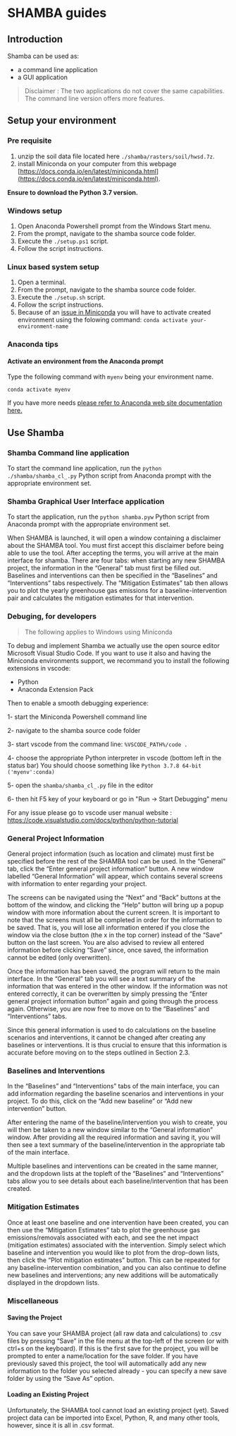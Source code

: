 # SHAMBA guides

## Introduction

Shamba can be used as:

* a command line application
* a GUI application

>Disclaimer : The two applications do not cover the same capabilities. The command line version offers more features.

## Setup your environment

### Pre requisite

1. unzip the soil data file located here `./shamba/rasters/soil/hwsd.7z`.
2. install Miniconda on your computer from this webpage [https://docs.conda.io/en/latest/miniconda.html](https://docs.conda.io/en/latest/miniconda.html).

**Ensure to download the Python 3.7 version.**

### Windows setup

1. Open Anaconda Powershell prompt from the Windows Start menu.
2. From the prompt, navigate to the shamba source code folder.
3. Execute the `./setup.ps1` script.
4. Follow the script instructions.

### Linux based system setup

1. Open a terminal.
2. From the prompt, navigate to the shamba source code folder.
3. Execute the `./setup.sh` script.
4. Follow the script instructions.
5. Because of an [issue in Miniconda](https://github.com/conda/conda/issues/7980) you will have to activate created environment using the folowing command: `conda activate your-environment-name`

### Anaconda tips

#### Activate an environment from the Anaconda prompt

Type the following command with `myenv` being your environment name.

`conda activate myenv`

If you have more needs [please refer to Anaconda web site documentation here.](https://docs.conda.io/projects/conda/en/latest/user-guide/tasks/manage-environments.html)

## Use Shamba

### Shamba Command line application

To start the command line application, run the `python ./shamba/shamba_cl_.py` Python script from Anaconda prompt with the appropriate environment set.

### Shamba Graphical User Interface application

To start the application, run the `python shamba.pyw` Python script from Anaconda prompt with the appropriate environment set.

When SHAMBA is launched, it will open a window containing a disclaimer about the SHAMBA tool. You must first accept this disclaimer before being able to use the tool. After accepting the terms, you will arrive at the main interface for shamba. There are four tabs: when starting any new SHAMBA project, the information in the “General” tab must first be filled out. Baselines and interventions can then be specified in the “Baselines” and “Interventions” tabs respectively. The “Mitigation Estimates” tab then allows you to plot the yearly greenhouse gas emissions for a baseline-intervention pair and calculates the mitigation estimates for that intervention.

### Debuging, for developers

>The following applies to Windows using Miniconda

To debug and implement Shamba we actually use the open source editor Microsoft Visual Studio Code. If you want to use it also and having the Miniconda environments support, we recommand you to install the following extensions in vscode:

* Python
* Anaconda Extension Pack

Then to enable a smooth debugging experience:

1- start the Miniconda Powershell command line

2- navigate to the shamba source code folder

3- start vscode from the command line: ```%VSCODE_PATH%/code .```

4- choose the appropriate Python interpreter in vscode (bottom left in the status bar)
You should choose something like ```Python 3.7.8 64-bit ('myenv':conda)```

5- open the ```shamba/shamba_cl_.py``` file in the editor

6- then hit F5 key of your keyboard or go in "Run -> Start Debugging" menu

For any issue please go to vscode user manual website : <https://code.visualstudio.com/docs/python/python-tutorial>

### General Project Information

General project information (such as location and climate) must first be specified before the rest of the SHAMBA tool can be used. In the “General” tab, click the “Enter general project information” button. A new window labelled “General Information” will appear, which contains several screens with information to enter regarding your project.

The screens can be navigated using the “Next” and “Back” buttons at the bottom of the window, and clicking the “Help” button will bring up a pop­up window with more information about the current screen. It is important to note that the screens must all be completed in order for the information to be saved. That is, you will lose all information entered if you close the window via the close button (the x in the top corner) instead of the “Save” button on the last screen. You are also advised to review all entered information before clicking “Save” since, once saved, the information cannot be edited (only overwritten).

Once the information has been saved, the program will return to the main interface. In the “General” tab you will see a text summary of the information that was entered in the other window. If the information was not entered correctly, it can be overwritten by simply pressing the “Enter general project information button” again and going through the process again. Otherwise, you are now free to move on to the “Baselines” and “Interventions” tabs.

Since this general information is used to do calculations on the baseline scenarios and interventions, it cannot be changed after creating any baselines or interventions. It is thus crucial to ensure that this information is accurate before moving on to the steps outlined in Section 2.3.

### Baselines and Interventions

In the “Baselines” and “Interventions” tabs of the main interface, you can add information regarding the baseline scenarios and interventions in your project. To do this, click on the “Add new baseline” or “Add new intervention” button.

After entering the name of the baseline/intervention you wish to create, you will then be taken to a new window similar to the “General information” window. After providing all the required information and saving it, you will then see a text summary of the baseline/intervention in the appropriate tab of the main interface.

Multiple baselines and interventions can be created in the same manner, and the drop­down lists at the top­left of the “Baselines” and “Interventions” tabs allow you to see details about each baseline/intervention that has been created.

### Mitigation Estimates

Once at least one baseline and one intervention have been created, you can then use the “Mitigation Estimates” tab to plot the greenhouse gas emissions/removals associated with each, and see the net impact (mitigation estimates) associated with the intervention. Simply select which baseline and intervention you would like to plot from the drop-down lists, then click the “Plot mitigation estimates” button. This can be repeated for any baseline-intervention combination, and you can also continue to define new baselines and interventions; any new additions will be automatically displayed in the drop­down lists.

### Miscellaneous

#### Saving the Project

You can save your SHAMBA project (all raw data and calculations) to .csv files by pressing “Save” in the file menu at the top-left of the screen (or with ctrl+s on the keyboard). If this is the first save for the project, you will be prompted to enter a name/location for the save folder. If you have previously saved this project, the tool will automatically add any new information to the folder you selected already - you can specify a new save folder by using the “Save As” option.

#### Loading an Existing Project

Unfortunately, the SHAMBA tool cannot load an existing project (yet). Saved project data can be imported into Excel, Python, R, and many other tools, however, since it is all in .csv format.
